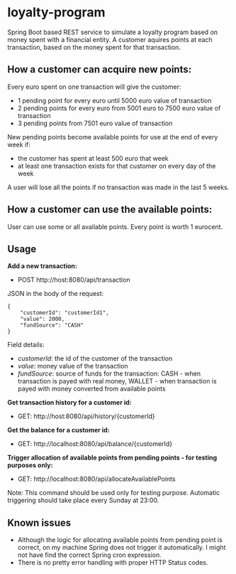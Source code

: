 # loyalty-program
Spring Boot based REST service to simulate a loyalty program based on money spent with a financial entity. A customer aquires points at each transaction, based on the money spent for that transaction.

## How a customer can acquire new points:
Every euro spent on one transaction will give the customer:
- 1 pending point for every euro until 5000 euro value of transaction
- 2 pending points for every euro from 5001 euro to 7500 euro value of transaction
- 3 pending points from 7501 euro value of transaction

New pending points become available points for use at the end of every week if:
- the customer has spent at least 500 euro that week
- at least one transaction exists for that customer on every day of the week

A user will lose all the points if no transaction was made in the last 5 weeks.

## How a customer can use the available points:
User can use some or all available points. Every point is worth 1 eurocent.

## Usage

**Add a new transaction:**
- POST http://host:8080/api/transaction

JSON in the body of the request:

    {
        "customerId": "customerId1",
        "value": 2000,
        "fundSource": "CASH"
    }
    
Field details:

 - *customerId*: the id of the customer of the transaction
 - *value*: money value of the transaction
 - *fundSource*: source of funds for the transaction: CASH - when transaction is payed with real money, WALLET - when transaction is payed with money converted from available points

**Get transaction history for a customer id:**
- GET: http://host:8080/api/history/{customerId}

**Get the balance for a customer id:**
- GET: http://localhost:8080/api/balance/{customerId}

**Trigger allocation of available points from pending points - for testing purposes only:**
- GET: http://localhost:8080/api/allocateAvailablePoints

Note:
This command should be used only for testing purpose. Automatic triggering should take place every Sunday at 23:00.

## Known issues
- Although the logic for allocating available points from pending point is correct, on my machine Spring does not trigger it automatically. I might not have find the correct Spring cron expression.
- There is no pretty error handling with proper HTTP Status codes.
